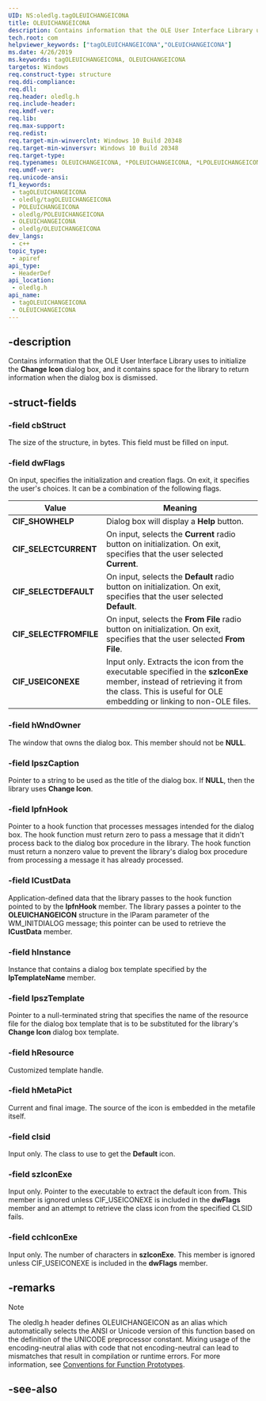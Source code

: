 ```yaml
---
UID: NS:oledlg.tagOLEUICHANGEICONA
title: OLEUICHANGEICONA
description: Contains information that the OLE User Interface Library uses to initialize the Change Icon dialog box, and it contains space for the library to return information when the dialog box is dismissed.
tech.root: com
helpviewer_keywords: ["tagOLEUICHANGEICONA","OLEUICHANGEICONA"]
ms.date: 4/26/2019
ms.keywords: tagOLEUICHANGEICONA, OLEUICHANGEICONA
targetos: Windows
req.construct-type: structure
req.ddi-compliance: 
req.dll: 
req.header: oledlg.h
req.include-header: 
req.kmdf-ver: 
req.lib: 
req.max-support: 
req.redist: 
req.target-min-winverclnt: Windows 10 Build 20348
req.target-min-winversvr: Windows 10 Build 20348
req.target-type: 
req.typenames: OLEUICHANGEICONA, *POLEUICHANGEICONA, *LPOLEUICHANGEICONA
req.umdf-ver: 
req.unicode-ansi: 
f1_keywords:
 - tagOLEUICHANGEICONA
 - oledlg/tagOLEUICHANGEICONA
 - POLEUICHANGEICONA
 - oledlg/POLEUICHANGEICONA
 - OLEUICHANGEICONA
 - oledlg/OLEUICHANGEICONA
dev_langs:
 - c++
topic_type:
 - apiref
api_type:
 - HeaderDef
api_location:
 - oledlg.h
api_name:
 - tagOLEUICHANGEICONA
 - OLEUICHANGEICONA
---
```


## -description

Contains information that the OLE User Interface Library uses to initialize the **Change Icon** dialog box, and it contains space for the library to return information when the dialog box is dismissed.

## -struct-fields

### -field cbStruct

The size of the structure, in bytes. This field must be filled on input.

### -field dwFlags

On input, specifies the initialization and creation flags. On exit, it specifies the user's choices. It can be a combination of the following flags.

| Value                                                                                                                                                                        | Meaning                                                                                                                                                                                                     |
|------------------------------------------------------------------------------------------------------------------------------------------------------------------------------|-------------------------------------------------------------------------------------------------------------------------------------------------------------------------------------------------------------|
| **CIF\_SHOWHELP** | Dialog box will display a **Help** button.                                                                                                                                                       |
| **CIF\_SELECTCURRENT**   | On input, selects the **Current** radio button on initialization. On exit, specifies that the user selected **Current**.                                                                      |
| **CIF\_SELECTDEFAULT**    | On input, selects the **Default** radio button on initialization. On exit, specifies that the user selected **Default**.                                                                        |
| **CIF\_SELECTFROMFILE** | On input, selects the **From File** radio button on initialization. On exit, specifies that the user selected **From File**.                                                                    |
| **CIF\_USEICONEXE** | Input only. Extracts the icon from the executable specified in the **szIconExe** member, instead of retrieving it from the class. This is useful for OLE embedding or linking to non-OLE files.  |

### -field hWndOwner

The window that owns the dialog box. This member should not be **NULL**.

### -field lpszCaption

Pointer to a string to be used as the title of the dialog box. If **NULL**, then the library uses **Change Icon**.

### -field lpfnHook

Pointer to a hook function that processes messages intended for the dialog box. The hook function must return zero to pass a message that it didn't process back to the dialog box procedure in the library. The hook function must return a nonzero value to prevent the library's dialog box procedure from processing a message it has already processed.

### -field lCustData

Application-defined data that the library passes to the hook function pointed to by the **lpfnHook** member. The library passes a pointer to the **OLEUICHANGEICON** structure in the lParam parameter of the WM\_INITDIALOG message; this pointer can be used to retrieve the **lCustData** member.

### -field hInstance

Instance that contains a dialog box template specified by the **lpTemplateName** member.

### -field lpszTemplate

Pointer to a null-terminated string that specifies the name of the resource file for the dialog box template that is to be substituted for the library's **Change Icon** dialog box template.

### -field hResource

Customized template handle.

### -field hMetaPict

Current and final image. The source of the icon is embedded in the metafile itself.

### -field clsid

Input only. The class to use to get the **Default** icon.

### -field szIconExe

Input only. Pointer to the executable to extract the default icon from. This member is ignored unless CIF\_USEICONEXE is included in the **dwFlags** member and an attempt to retrieve the class icon from the specified CLSID fails.

### -field cchIconExe

Input only. The number of characters in **szIconExe**. This member is ignored unless CIF\_USEICONEXE is included in the **dwFlags** member.

## -remarks

> [!NOTE]
> The oledlg.h header defines OLEUICHANGEICON as an alias which automatically selects the ANSI or Unicode version of this function based on the definition of the UNICODE preprocessor constant. Mixing usage of the encoding-neutral alias with code that not encoding-neutral can lead to mismatches that result in compilation or runtime errors. For more information, see [Conventions for Function Prototypes](/windows/win32/intl/conventions-for-function-prototypes).

## -see-also

